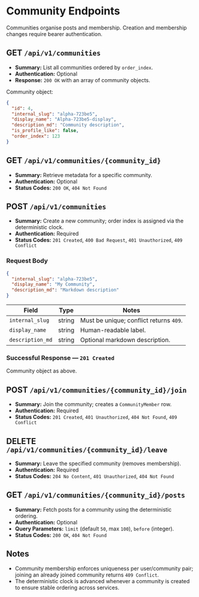 # Community Endpoints

Communities organise posts and membership. Creation and membership changes
require bearer authentication.

## GET `/api/v1/communities`

- **Summary:** List all communities ordered by `order_index`.
- **Authentication:** Optional
- **Response:** `200 OK` with an array of community objects.

Community object:
```json
{
  "id": 4,
  "internal_slug": "alpha-723be5",
  "display_name": "Alpha-723be5-display",
  "description_md": "Community description",
  "is_profile_like": false,
  "order_index": 123
}
```

## GET `/api/v1/communities/{community_id}`

- **Summary:** Retrieve metadata for a specific community.
- **Authentication:** Optional
- **Status Codes:** `200 OK`, `404 Not Found`

## POST `/api/v1/communities`

- **Summary:** Create a new community; order index is assigned via the deterministic clock.
- **Authentication:** Required
- **Status Codes:** `201 Created`, `400 Bad Request`, `401 Unauthorized`, `409 Conflict`

### Request Body
```json
{
  "internal_slug": "alpha-723be5",
  "display_name": "My Community",
  "description_md": "Markdown description"
}
```

| Field | Type | Notes |
|-------|------|-------|
| `internal_slug` | string | Must be unique; conflict returns `409`. |
| `display_name` | string | Human-readable label. |
| `description_md` | string | Optional markdown description. |

### Successful Response — `201 Created`
Community object as above.

## POST `/api/v1/communities/{community_id}/join`

- **Summary:** Join the community; creates a `CommunityMember` row.
- **Authentication:** Required
- **Status Codes:** `201 Created`, `401 Unauthorized`, `404 Not Found`, `409 Conflict`

## DELETE `/api/v1/communities/{community_id}/leave`

- **Summary:** Leave the specified community (removes membership).
- **Authentication:** Required
- **Status Codes:** `204 No Content`, `401 Unauthorized`, `404 Not Found`

## GET `/api/v1/communities/{community_id}/posts`

- **Summary:** Fetch posts for a community using the deterministic ordering.
- **Authentication:** Optional
- **Query Parameters:** `limit` (default `50`, max `100`), `before` (integer).
- **Status Codes:** `200 OK`, `404 Not Found`

## Notes

- Community membership enforces uniqueness per user/community pair; joining an
  already joined community returns `409 Conflict`.
- The deterministic clock is advanced whenever a community is created to ensure
  stable ordering across services.
